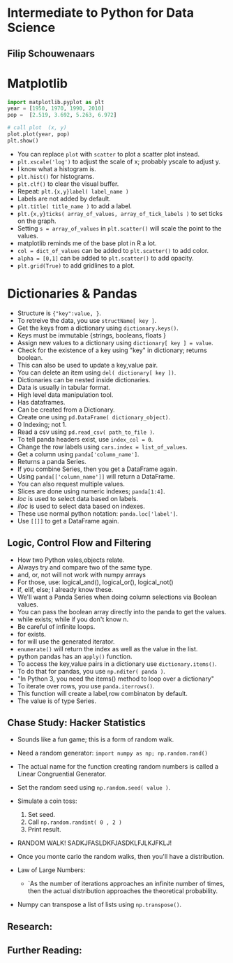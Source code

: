 # Intermediate to Python for Data Science
## Filip Schouwenaars


# Matplotlib
```python
import matplotlib.pyplot as plt
year = [1950, 1970, 1990, 2010]
pop =  [2.519, 3.692, 5.263, 6.972]

# call plot  (x, y)
plot.plot(year, pop)
plt.show()
```

- You can replace `plot` with `scatter` to plot a scatter plot instead.
- `plt.xscale('log')` to adjust the scale of x; probably yscale to adjust y.
- I know what a histogram is.
- `plt.hist()` for histograms.
- `plt.clf()` to clear the visual buffer.
- Repeat: `plt.{x,y}label( label_name )`
- Labels are not added by default.
- `plt.title( title_name )` to add a label.
- `plt.{x,y}ticks( array_of_values, array_of_tick_labels )` to set ticks on the graph.
- Setting `s = array_of_values` in `plt.scatter()` will scale the point to the values.
- matplotlib reminds me of the base plot in R a lot.
- `col = dict_of_values` can be added to `plt.scatter()` to add color.
- `alpha = [0,1]` can be added to `plt.scatter()` to add opacity.
- `plt.grid(True)` to add gridlines to a plot.

# Dictionaries & Pandas
- Structure is `{"key":value, }`.
- To retreive the data, you use `structName[ key ]`.
- Get the keys from a dictionary using `dictionary.keys()`.
- Keys must be immutable {strings, booleans, floats }
- Assign new values to a dictionary using `dictionary[ key ] = value`.
- Check for the existence of a key using "key" in dictionary; returns boolean.
- This can also be used to update a key,value pair.
- You can delete an item using `del( dictionary[ key ])`.
- Dictionaries can be nested inside dictionaries.
- Data is usually in tabular format.
- High level data manipulation tool.
- Has dataframes.
- Can be created from a Dictionary.
- Create one using `pd.DataFrame( dictionary_object)`.
- 0 Indexing; not 1.
- Read a csv using `pd.read_csv( path_to_file )`.
- To tell panda headers exist, use `index_col = 0`.
- Change the row labels using `cars.index = list_of_values`.
- Get a column using `panda['column_name']`.
- Returns a panda Series.
- If you combine Series, then you get a DataFrame again.
- Using `panda[['column_name']]` will return a DataFrame.
- You can also request multiple values.
- Slices are done using numeric indexes; `panda[1:4]`.
- *loc* is used to select data based on labels.
- *iloc* is used to select data based on indexes.
- These use normal python notation: `panda.loc['label']`.
- Use `[[]]` to get a DataFrame again.

## Logic, Control Flow and Filtering
- How two Python vales,objects relate.
- Always try and compare two of the same type.
- and, or, not will not work with numpy arrrays
- For those, use: logical_and(), logical_or(), logical_not()
- if, elif, else; I already know these.
- We'll want a Panda Series when doing column selections via Boolean values.
- You can pass the boolean array directly into the panda to get the values.
- while exists; while if you don't know n.
- Be careful of infinite loops.
- for exists.
- for will use the generated iterator.
- `enumerate()` will return the index as well as the value in the list.
- python pandas has an `apply()` function.
- To access the key,value pairs in a dictionary use `dictionary.items()`.
- To do that for pandas, you use `np.nditer( panda )`.
- "In Python 3, you need the items() method to loop over a dictionary"
- To iterate over rows, you use `panda.iterrows()`.
- This function will create a label,row combinaton by default.
- The value is of type Series.

## Chase Study: Hacker Statistics
- Sounds like a fun game; this is a form of random walk.
- Need a random generator: `import numpy as np; np.random.rand()`
- The actual name for the function creating random numbers is called a Linear Congruential Generator.
- Set the random seed using `np.random.seed( value )`.
- Simulate a coin  toss:
	1. Set seed.
	2. Call `np.random.randint( 0 , 2 )`
	3. Print result.

- RANDOM WALK! SADKJFASLDKFJASDKLFJLKJFKLJ!
- Once you monte carlo the random walks, then you'll have a distribution.
- Law of Large Numbers:
	* `As the number of iterations approaches an infinite number of times, then the actual distribution approaches the theoretical probability.
- Numpy can transpose a list of lists using `np.transpose()`.
                       
## Research:

## Further Reading: